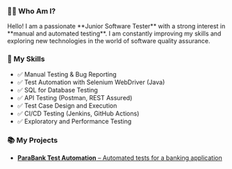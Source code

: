 <h3>👨‍💻 Who Am I?</h3>
<p>Hello! I am a passionate **Junior Software Tester** with a strong interest in **manual and automated testing**. I am constantly improving my skills and exploring new technologies in the world of software quality assurance.</p>

<h3>📌 My Skills</h3>
<ul>
    <li>✅ Manual Testing & Bug Reporting</li>
    <li>✅ Test Automation with Selenium WebDriver (Java)</li>
    <li>✅ SQL for Database Testing</li>
    <li>✅ API Testing (Postman, REST Assured)</li>
    <li>✅ Test Case Design and Execution</li>
    <li>✅ CI/CD Testing (Jenkins, GitHub Actions)</li>
    <li>✅ Exploratory and Performance Testing</li>
</ul>

<h3>📚 My Projects</h3>
<ul>
    <li><strong><a href="https://github.com/yourusername/parabank-tests">ParaBank Test Automation</strong> – Automated tests for a banking application</li>
</ul>
